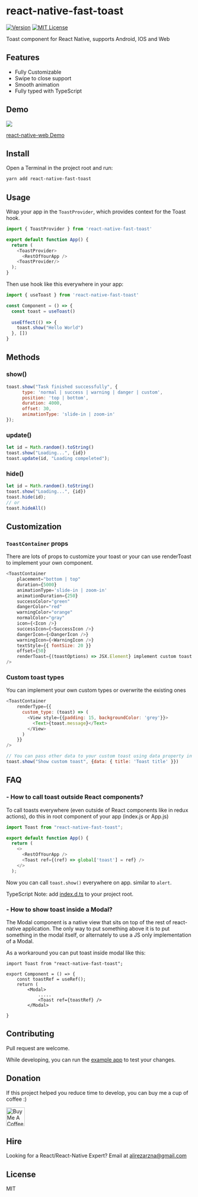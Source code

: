 # react-native-fast-toast

[![Version][version-badge]][package]
[![MIT License][license-badge]][license]

Toast component for React Native, supports Android, IOS and Web

## Features

- Fully Customizable
- Swipe to close support
- Smooth animation
- Fully typed with TypeScript

## Demo

![](https://user-images.githubusercontent.com/61647712/124135853-72742d80-da99-11eb-95f8-893281862e96.gif)

[react-native-web Demo](https://arnnis.github.io/react-native-fast-toast/)

## Install

Open a Terminal in the project root and run:

```sh
yarn add react-native-fast-toast
```

## Usage
Wrap your app in the `ToastProvider`, which provides context for the Toast hook.
```js
import { ToastProvider } from 'react-native-fast-toast'

export default function App() {
  return (
    <ToastProvider>
      <RestOfYourApp />
    <ToastProvider/>
  );
}
```

Then use hook like this everywhere in your app:
```js
import { useToast } from 'react-native-fast-toast'

const Component = () => {
  const toast = useToast()
  
  useEffect(() => {
    toast.show("Hello World")
  }, [])
}
```

## Methods
### show()

```js
toast.show("Task finished successfully", {
      type: 'normal | success | warning | danger | custom',
      position: 'top | bottom',
      duration: 4000,
      offset: 30,
      animationType: 'slide-in | zoom-in'
});
```

### update()

```js
let id = Math.random().toString()
toast.show("Loading...", {id})
toast.update(id, "Loading compeleted");
```

### hide()

```js
let id = Math.random().toString()
toast.show("Loading...", {id})
toast.hide(id);
// or
toast.hideAll()
```

## Customization

### `ToastContainer` props
There are lots of props to customize your toast or your can use renderToast to implement your own component.

```js
<ToastContainer
    placement="bottom | top"
    duration={5000}
    animationType='slide-in | zoom-in'
    animationDuration={250}
    successColor="green"
    dangerColor="red"
    warningColor="orange"
    normalColor="gray"
    icon={<Icon />}
    successIcon={<SuccessIcon />}
    dangerIcon={<DangerIcon />}
    warningIcon={<WarningIcon />}
    textStyle={{ fontSize: 20 }}
    offset={50}
    renderToast={(toastOptions) => JSX.Element} implement custom toast component.
/>
```

### Custom toast types
You can implement your own custom types or overwrite the existing ones

```js
<ToastContainer
    renderType={{
      custom_type: (toast) => (
        <View style={{padding: 15, backgroundColor: 'grey'}}>
          <Text>{toast.message}</Text>
        </View>
      )
    }}
/>

// You can pass other data to your custom toast using data property in show method.
toast.show("Show custom toast", {data: { title: 'Toast title' }})
```

## FAQ
### - How to call toast outside React components?

To call toasts everywhere (even outside of React components like in redux actions), do this in root component of your app (index.js or App.js)

```js
import Toast from "react-native-fast-toast";

export default function App() {
  return (
    <>
      <RestOfYourApp />
      <Toast ref={(ref) => global['toast'] = ref} />
    </>
  );
```

Now you can call `toast.show()` everywhere on app. similar to `alert`.

TypeScript Note: add [index.d.ts](/example/index.d.ts) to your project root.

### - How to show toast inside a Modal?
The Modal component is a native view that sits on top of the rest of react-native application. The only way to put something above it is to put something in the modal itself, or alternately to use a JS only implementation of a Modal. 

As a workaround you can put toast inside modal like this:
```
import Toast from "react-native-fast-toast";

export Component = () => {
    const toastRef = useRef();
    return (
        <Modal>
            .....
            <Toast ref={toastRef} />
        </Modal>

}
```

## Contributing

Pull request are welcome.

While developing, you can run the [example app](/example) to test your changes.

## Donation
If this project helped you reduce time to develop, you can buy me a cup of coffee :)

<a href="https://www.buymeacoffee.com/arnnis" target="_blank"><img src="https://cdn.buymeacoffee.com/buttons/default-red.png" alt="Buy Me A Coffee" height="50" ></a>

## Hire

Looking for a React/React-Native Expert? Email at alirezarzna@gmail.com

## License
MIT

[version-badge]: https://img.shields.io/npm/v/react-native-fast-toast.svg?style=flat-square
[package]: https://www.npmjs.com/package/react-native-fast-toast
[license-badge]: https://img.shields.io/static/v1?label=License&message=MIT&color=success&style=flat-square
[license]: https://github.com/arnnis/react-native-fast-toast/blob/master/LICENSE
